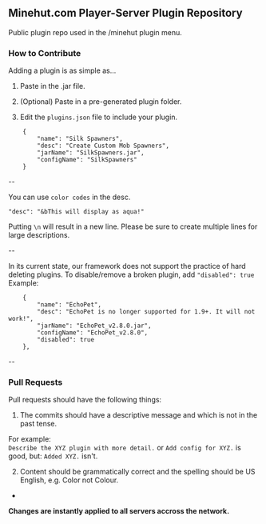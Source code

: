 ## Minehut.com Player-Server Plugin Repository
Public plugin repo used in the /minehut plugin menu. 

### How to Contribute
Adding a plugin is as simple as...

1. Paste in the .jar file.

2. (Optional) Paste in a pre-generated plugin folder.

3. Edit the `plugins.json` file to include your plugin. 

```
    {
		"name": "Silk Spawners",  
		"desc": "Create Custom Mob Spawners",  
		"jarName": "SilkSpawners.jar",  
		"configName": "SilkSpawners"  
	}
```

--

You can use `color codes` in the desc.
```
"desc": "&bThis will display as aqua!"
```
Putting `\n` will result in a new line.
Please be sure to create multiple lines for large descriptions.

--

In its current state, our framework does not support the practice of hard deleting plugins. To disable/remove a broken plugin, add `"disabled": true`
Example: 
```
	{	
		"name": "EchoPet",
		"desc": "EchoPet is no longer supported for 1.9+. It will not work!",
		"jarName": "EchoPet_v2.8.0.jar",
		"configName": "EchoPet_v2.8.0",
		"disabled": true
	},
```

--
### Pull Requests
Pull requests should have the following things:

1. The commits should have a descriptive message and which is not in the past tense.

  For example:  
  `Describe the XYZ plugin with more detail.` or `Add config for XYZ.` is good, but: `Added XYZ.` isn't.

2. Content should be grammatically correct and the spelling should be US English, e.g. Color not Colour.

-
**Changes are instantly applied to all servers accross the network.**
